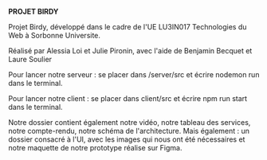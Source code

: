**PROJET BIRDY**

Projet Birdy, développé dans le cadre de l'UE LU3IN017 Technologies du Web à Sorbonne Universite. 

Réalisé par Alessia Loi et Julie Pironin, avec l'aide de Benjamin Becquet et Laure Soulier 


Pour lancer notre serveur : se placer dans /server/src et écrire nodemon run dans le terminal.

Pour lancer notre client : se placer dans client/src et écrire npm run start dans le terminal.


Notre dossier contient également notre vidéo, notre tableau des services, notre compte-rendu, notre schéma de l'architecture. 
Mais également : un dossier consacré à l'UI, avec les images qui nous ont été nécessaires et notre maquette de notre prototype réalise sur Figma. 

